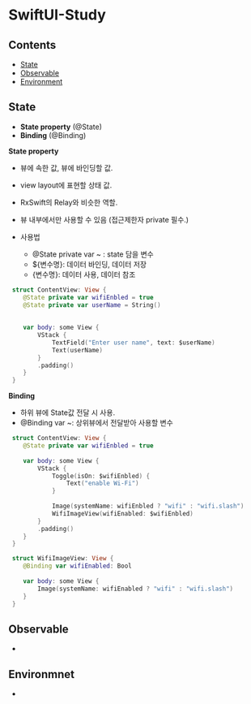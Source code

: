 # SwiftUI-Study

## Contents
- [State](https://github.com/eujin811/SwiftUI-Study/blob/main/README.md#state)
- [Observable](https://github.com/eujin811/SwiftUI-Study/blob/main/README.md#observable)
- [Environment](https://github.com/eujin811/SwiftUI-Study/blob/main/README.md#environmnet)



## State
- **State property** (@State)
- **Binding** (@Binding)

**State property**
- 뷰에 속한 값, 뷰에 바인딩할 값.
- view layout에 표현할 상태 값.
- RxSwift의 Relay와 비슷한 역할.
- 뷰 내부에서만 사용할 수 있음 (접근제한자 private 필수.)

- 사용법
  - @State private var ~ : state 담을 변수 
  - ${변수명}: 데이터 바인딩, 데이터 저장
  - {변수명}: 데이터 사용, 데이터 참조 
```swift
 struct ContentView: View {
    @State private var wifiEnbled = true
    @State private var userName = String()
    
    
    var body: some View {
        VStack {
            TextField("Enter user name", text: $userName)
            Text(userName)
        }
        .padding()
    }
 }

```

**Binding**
- 하위 뷰에 State값 전달 시 사용.
- @Binding var ~: 상위뷰에서 전달받아 사용할 변수

```swift
 struct ContentView: View {
    @State private var wifiEnbled = true
    
    var body: some View {
        VStack {
            Toggle(isOn: $wifiEnbled) {
                Text("enable Wi-Fi")
            }
            
            Image(systemName: wifiEnbled ? "wifi" : "wifi.slash")
            WifiImageView(wifiEnabled: $wifiEnbled)
        }
        .padding()
    }
 }

 struct WifiImageView: View {
    @Binding var wifiEnabled: Bool
    
    var body: some View {
        Image(systemName: wifiEnabled ? "wifi" : "wifi.slash")
    }
 }

```


## Observable
-

## Environmnet
- 
